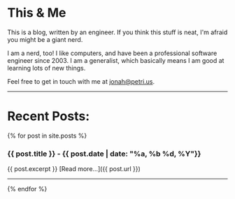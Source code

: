 # This & Me

This is a blog, written by an engineer.  If you think this stuff is neat, I'm afraid you might be a giant nerd.

I am a nerd, too!  I like computers, and have been a professional software engineer since 2003.  I am a generalist, which basically means I am good at learning lots of new things.

Feel free to get in touch with me at [jonah@petri.us](mailto:jonah@petri.us).

----

# Recent Posts:

{% for post in site.posts %}
### {{ post.title }} - {{ post.date | date: "%a, %b %d, %Y"}}
{{ post.excerpt }}
[Read more…]({{ post.url }})

----

{% endfor %}

